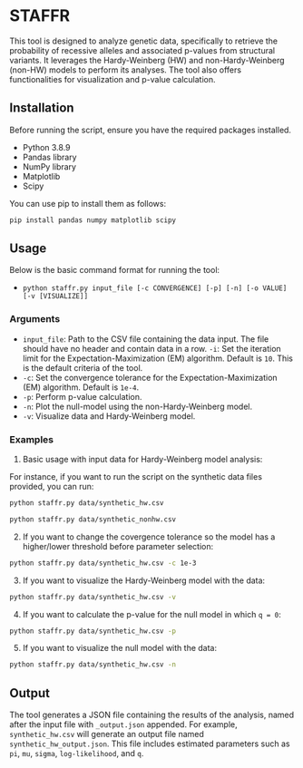# STAFFR

This tool is designed to analyze genetic data, specifically to retrieve the probability of recessive alleles and associated p-values from structural variants. It leverages the Hardy-Weinberg (HW) and non-Hardy-Weinberg (non-HW) models to perform its analyses. The tool also offers functionalities for visualization and p-value calculation.

## Installation

Before running the script, ensure you have the required packages installed. 

- Python 3.8.9
- Pandas library
- NumPy library
- Matplotlib 
- Scipy 

You can use pip to install them as follows:
```sh
pip install pandas numpy matplotlib scipy
```

## Usage

Below is the basic command format for running the tool:

- `python staffr.py input_file [-c CONVERGENCE] [-p] [-n] [-o VALUE] [-v [VISUALIZE]]`

### Arguments

- `input_file`: Path to the CSV file containing the data input. The file should have no header and contain data in a row. 
`-i`: Set the iteration limit for the Expectation-Maximization (EM) algorithm. Default is `10`. This is the default criteria of the tool. 
- `-c`: Set the convergence tolerance for the Expectation-Maximization (EM) algorithm. Default is `1e-4`.
- `-p`: Perform p-value calculation.
- `-n`: Plot the null-model using the non-Hardy-Weinberg model.
- `-v`: Visualize data and Hardy-Weinberg model.

### Examples

1. Basic usage with input data for Hardy-Weinberg model analysis:
   

For instance, if you want to run the script on the synthetic data files provided, you can run:

```sh
python staffr.py data/synthetic_hw.csv
```
```sh
python staffr.py data/synthetic_nonhw.csv
```

2. If you want to change the covergence tolerance so the model has a higher/lower threshold before parameter selection:

```sh
python staffr.py data/synthetic_hw.csv -c 1e-3
```

3. If you want to visualize the Hardy-Weinberg model with the data:

```sh
python staffr.py data/synthetic_hw.csv -v
```

4. If you want to calculate the p-value for the null model in which `q = 0`: 

```sh
python staffr.py data/synthetic_hw.csv -p
```

5. If you want to visualize the null model with the data: 

```sh
python staffr.py data/synthetic_hw.csv -n
```

## Output

The tool generates a JSON file containing the results of the analysis, named after the input file with `_output.json` appended. For example, `synthetic_hw.csv` will generate an output file named `synthetic_hw_output.json`. This file includes estimated parameters such as `pi`, `mu`, `sigma`, `log-likelihood`, and `q`.